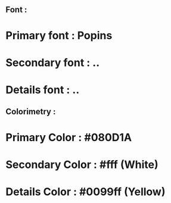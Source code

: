 ## Font :
# Primary font : Popins
# Secondary font : ..
# Details font : ..

## Colorimetry :
# Primary Color : #080D1A
# Secondary Color : #fff (White)
# Details Color : #0099ff (Yellow)